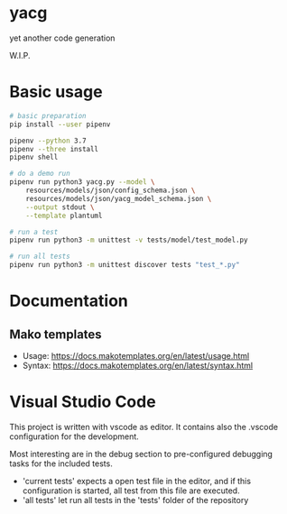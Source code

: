 # yacg
yet another code generation

W.I.P.

# Basic usage

```bash
# basic preparation
pip install --user pipenv

pipenv --python 3.7
pipenv --three install
pipenv shell

# do a demo run
pipenv run python3 yacg.py --model \
    resources/models/json/config_schema.json \
    resources/models/json/yacg_model_schema.json \
    --output stdout \
    --template plantuml

# run a test
pipenv run python3 -m unittest -v tests/model/test_model.py

# run all tests
pipenv run python3 -m unittest discover tests "test_*.py"
```

# Documentation

## Mako templates
* Usage: https://docs.makotemplates.org/en/latest/usage.html
* Syntax: https://docs.makotemplates.org/en/latest/syntax.html

# Visual Studio Code
This project is written with vscode as editor. It contains also the .vscode configuration for the development.

Most interesting are in the debug section to pre-configured debugging tasks for the included
tests.

* 'current tests' expects a open test file in the editor, and if this configuration is started, all test from this file are executed.
* 'all tests' let run all tests in the 'tests' folder of the repository
